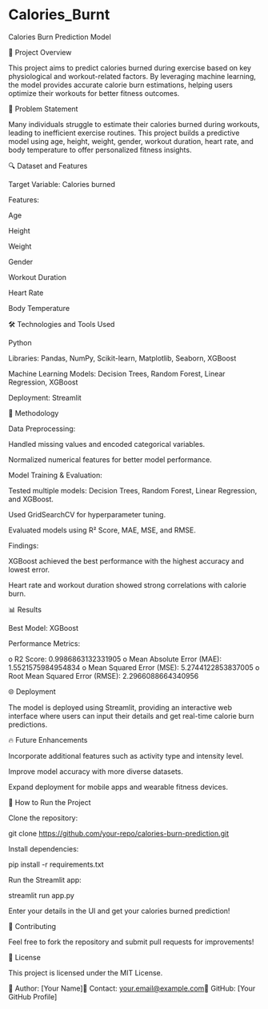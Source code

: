 # Calories_Burnt

Calories Burn Prediction Model

📌 Project Overview

This project aims to predict calories burned during exercise based on key physiological and workout-related factors. By leveraging machine learning, the model provides accurate calorie burn estimations, helping users optimize their workouts for better fitness outcomes.

🎯 Problem Statement

Many individuals struggle to estimate their calories burned during workouts, leading to inefficient exercise routines. This project builds a predictive model using age, height, weight, gender, workout duration, heart rate, and body temperature to offer personalized fitness insights.

🔍 Dataset and Features

Target Variable: Calories burned

Features:

Age

Height

Weight

Gender

Workout Duration

Heart Rate

Body Temperature

🛠️ Technologies and Tools Used

Python

Libraries: Pandas, NumPy, Scikit-learn, Matplotlib, Seaborn, XGBoost

Machine Learning Models: Decision Trees, Random Forest, Linear Regression, XGBoost

Deployment: Streamlit

🚀 Methodology

Data Preprocessing:

Handled missing values and encoded categorical variables.

Normalized numerical features for better model performance.

Model Training & Evaluation:

Tested multiple models: Decision Trees, Random Forest, Linear Regression, and XGBoost.

Used GridSearchCV for hyperparameter tuning.

Evaluated models using R² Score, MAE, MSE, and RMSE.

Findings:

XGBoost achieved the best performance with the highest accuracy and lowest error.

Heart rate and workout duration showed strong correlations with calorie burn.

📊 Results

Best Model: XGBoost

Performance Metrics:

o	R2 Score: 0.9986863132331905
o	Mean Absolute Error (MAE): 1.5521575984954834
o	Mean Squared Error (MSE): 5.2744122853837005
o	Root Mean Squared Error (RMSE): 2.2966088664340956


🌐 Deployment

The model is deployed using Streamlit, providing an interactive web interface where users can input their details and get real-time calorie burn predictions.

🔥 Future Enhancements

Incorporate additional features such as activity type and intensity level.

Improve model accuracy with more diverse datasets.

Expand deployment for mobile apps and wearable fitness devices.

📌 How to Run the Project

Clone the repository:

git clone https://github.com/your-repo/calories-burn-prediction.git

Install dependencies:

pip install -r requirements.txt

Run the Streamlit app:

streamlit run app.py

Enter your details in the UI and get your calories burned prediction!

🤝 Contributing

Feel free to fork the repository and submit pull requests for improvements!

📜 License

This project is licensed under the MIT License.

🔗 Author: [Your Name]📧 Contact: your.email@example.com🌟 GitHub: [Your GitHub Profile]

